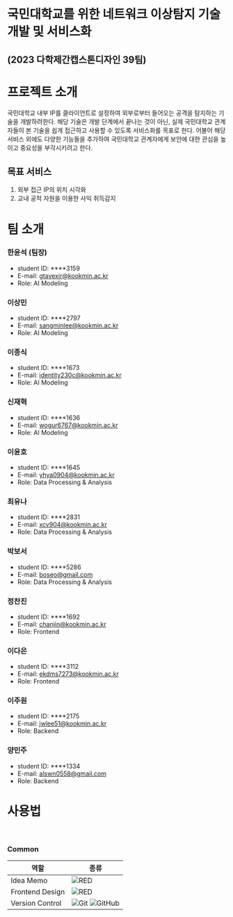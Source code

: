 # 국민대학교를 위한 네트워크 이상탐지 기술 개발 및 서비스화 <br/>
## (2023 다학제간캡스톤디자인 39팀)

# 프로젝트 소개
국민대학교 내부 IP를 클라이언트로 설정하여 외부로부터 들어오는 공격을 탐지하는 기술을 개발하려한다. 해당 기술은 개발 단계에서 끝나는 것이 아닌, 실제 국민대학교 관계자들이 본 기술을 쉽게 접근하고 사용할 수 있도록 서비스화를 목표로 한다. 어불어 해당 서비스 외에도 다양한 기능들을 추가하여 국민대학교 관계자에게 보안에 대한 관심을 높이고 중요성을 부각시키려고 한다.

## 목표 서비스
1. 외부 접근 IP의 위치 시각화
2. 교내 공적 자원을 이용한 사익 취득감지

# 팀 소개
### 한윤석 (팀장)
- student ID: ****3159
- E-mail: gtavexir@kookmin.ac.kr
- Role: AI Modeling

### 이상민
- student ID: ****2797
- E-mail: sangminlee@kookmin.ac.kr
- Role: AI Modeling

### 이종식
- student ID: ****1673
- E-mail: identity230c@kookmin.ac.kr
- Role: AI Modeling

### 신재혁
- student ID: ****1636
- E-mail: wogur6767@kookmin.ac.kr
- Role: AI Modeling

### 이윤호
- student ID: ****1645
- E-mail: yhya0904@kookmin.ac.kr
- Role: Data Processing & Analysis

### 최유나
- student ID: ****2831
- E-mail: xcv904@kookmin.ac.kr
- Role: Data Processing & Analysis

### 박보서
- student ID: ****5286
- E-mail: boseo@gmail.com
- Role: Data Processing & Analysis

### 정찬진
- student ID: ****1692
- E-mail: chanjin@kookmin.ac.kr
- Role: Frontend

### 이다은
- student ID: ****3112
- E-mail: ekdms7273@kookmin.ac.kr
- Role: Frontend

### 이주원
- student ID: ****2175
- E-mail: jwlee51@kookmin.ac.kr
- Role: Backend

### 양민주
- student ID: ****1334
- E-mail: alswn0558@gmail.com
- Role: Backend

# 사용법
                                   
<br />

### Common
|역할|종류|
|-|-|
|Idea Memo|<img alt="RED" src ="https://img.shields.io/badge/Notion-000000.svg?&style=for-the-badge&logo=Notion&logoColor=white"/> |
|Frontend Design|<img alt="RED" src ="https://img.shields.io/badge/Figma-F24E1E.svg?&style=for-the-badge&logo=Figma&logoColor=white"/>|
|Version Control|![Git](https://img.shields.io/badge/git-E6484F.svg?style=for-the-badge&logo=git&logoColor=white) ![GitHub](https://img.shields.io/badge/github-%23121011.svg?style=for-the-badge&logo=github&logoColor=white) |
<br />
